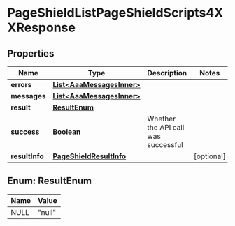 

# PageShieldListPageShieldScripts4XXResponse


## Properties

| Name | Type | Description | Notes |
|------------ | ------------- | ------------- | -------------|
|**errors** | [**List&lt;AaaMessagesInner&gt;**](AaaMessagesInner.md) |  |  |
|**messages** | [**List&lt;AaaMessagesInner&gt;**](AaaMessagesInner.md) |  |  |
|**result** | [**ResultEnum**](#ResultEnum) |  |  |
|**success** | **Boolean** | Whether the API call was successful |  |
|**resultInfo** | [**PageShieldResultInfo**](PageShieldResultInfo.md) |  |  [optional] |



## Enum: ResultEnum

| Name | Value |
|---- | -----|
| NULL | &quot;null&quot; |



